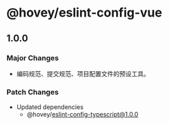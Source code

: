 # @hovey/eslint-config-vue

## 1.0.0

### Major Changes

- 编码规范、提交规范、项目配置文件的预设工具。

### Patch Changes

- Updated dependencies
  - @hovey/eslint-config-typescript@1.0.0
